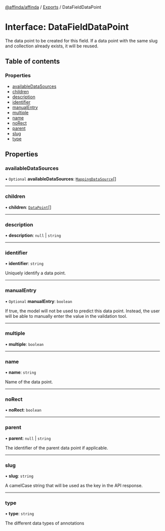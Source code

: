[@affinda/affinda](../README.md) / [Exports](../modules.md) / DataFieldDataPoint

# Interface: DataFieldDataPoint

The data point to be created for this field. If a data point with the same slug and collection already exists, it will be reused.

## Table of contents

### Properties

- [availableDataSources](DataFieldDataPoint.md#availabledatasources)
- [children](DataFieldDataPoint.md#children)
- [description](DataFieldDataPoint.md#description)
- [identifier](DataFieldDataPoint.md#identifier)
- [manualEntry](DataFieldDataPoint.md#manualentry)
- [multiple](DataFieldDataPoint.md#multiple)
- [name](DataFieldDataPoint.md#name)
- [noRect](DataFieldDataPoint.md#norect)
- [parent](DataFieldDataPoint.md#parent)
- [slug](DataFieldDataPoint.md#slug)
- [type](DataFieldDataPoint.md#type)

## Properties

### availableDataSources

• `Optional` **availableDataSources**: [`MappingDataSource`](MappingDataSource.md)[]

___

### children

• **children**: [`DataPoint`](DataPoint.md)[]

___

### description

• **description**: ``null`` \| `string`

___

### identifier

• **identifier**: `string`

Uniquely identify a data point.

___

### manualEntry

• `Optional` **manualEntry**: `boolean`

If true, the model will not be used to predict this data point. Instead, the user will be able to manually enter the value in the validation tool.

___

### multiple

• **multiple**: `boolean`

___

### name

• **name**: `string`

Name of the data point.

___

### noRect

• **noRect**: `boolean`

___

### parent

• **parent**: ``null`` \| `string`

The identifier of the parent data point if applicable.

___

### slug

• **slug**: `string`

A camelCase string that will be used as the key in the API response.

___

### type

• **type**: `string`

The different data types of annotations
